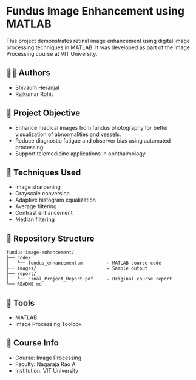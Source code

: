 # Fundus Image Enhancement using MATLAB

This project demonstrates retinal image enhancement using digital image processing techniques in MATLAB. It was developed as part of the Image Processing course at VIT University.

## 👨‍💻 Authors
- Shivaum Heranjal
- Rajkumar Rohit

## 🧠 Project Objective
- Enhance medical images from fundus photography for better visualization of abnormalities and vessels.
- Reduce diagnostic fatigue and observer bias using automated processing.
- Support telemedicine applications in ophthalmology.

## 🧪 Techniques Used
- Image sharpening
- Grayscale conversion
- Adaptive histogram equalization
- Average filtering
- Contrast enhancement
- Median filtering

## 📂 Repository Structure

```
fundus-image-enhancement/
├── code/
│   └── fundus_enhancement.m         ← MATLAB source code
├── images/                          ← Sample output
├── report/
│   └── Final_Project_Report.pdf     ← Original course report
└── README.md
```

## 🧾 Tools
- MATLAB
- Image Processing Toolbox

## 📌 Course Info
- Course: Image Processing
- Faculty: Nagaraja Rao A
- Institution: VIT University
